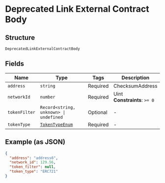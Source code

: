 
# Deprecated Link External Contract Body

## Structure

`DeprecatedLinkExternalContractBody`

## Fields

| Name | Type | Tags | Description |
|  --- | --- | --- | --- |
| `address` | `string` | Required | ChecksumAddress |
| `networkId` | `number` | Required | Uint<br>**Constraints**: `>= 0` |
| `tokenFilter` | `Record<string, unknown> \| undefined` | Optional | - |
| `tokenType` | [`TokenTypeEnum`](../../doc/models/token-type-enum.md) | Required | - |

## Example (as JSON)

```json
{
  "address": "address6",
  "network_id": 129.56,
  "token_filter": null,
  "token_type": "ERC721"
}
```

